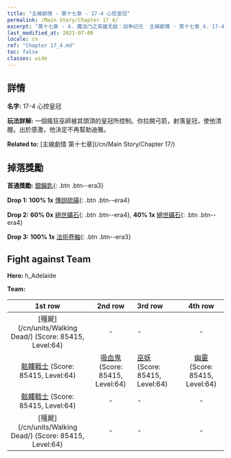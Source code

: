 ```yaml
---
title: "主線劇情 - 第十七章 - 17-4 心控皇冠"
permalink: /Main Story/Chapter 17_4/
excerpt: "第十七章 - 4. 魔法门之英雄无敌：战争纪元  主線劇情 - 第十七章_4. 17-4 心控皇冠"
last_modified_at: 2021-07-06
locale: cn
ref: "Chapter 17_4.md"
toc: false
classes: wide
---
```


## 詳情

 **名字:** 17-4 心控皇冠

 **玩法詳解:** 一個瘋狂巫師被其頭頂的皇冠所控制。你拉開弓箭，射落皇冠，使他清醒。出於感激，他決定不再幫助迪雅。

 **Related to:** [主線劇情 第十七章](/cn/Main Story/Chapter 17/)

## 掉落獎勵

 **首通獎勵:** [銀鑰匙](/cn/Items/con_693/){: .btn .btn--era3}

 **Drop 1:** **100% 1x** [傳說硫磺](/cn/Items/mat_57/){: .btn .btn--era4}

 **Drop 2:** **60% 0x** [絕世礦石](/cn/Items/mat_47/){: .btn .btn--era4}, **40% 1x** [絕世礦石](/cn/Items/mat_47/){: .btn .btn--era4}

 **Drop 3:** **100% 1x** [法術卷軸](/cn/Items/con_694/){: .btn .btn--era3}


## Fight against Team
 **Hero:** h_Adelaide

 **Team:**


  | 1st row | 2nd row | 3rd row | 4th row |
  |:----:|:----:|:----|:----:|
  | [殭屍](/cn/units/Walking Dead/) (Score: 85415, Level:64)  | - | - | - |
  | [骷髏戰士](/cn/units/Skeleton/) (Score: 85415, Level:64)  | [吸血鬼](/cn/units/Vampire/) (Score: 85415, Level:64)  | [巫妖](/cn/units/Lich/) (Score: 85415, Level:64)  | [幽靈](/cn/units/Wight/) (Score: 85415, Level:64)  |
  | [骷髏戰士](/cn/units/Skeleton/) (Score: 85415, Level:64)  | - | - | - |
  | [殭屍](/cn/units/Walking Dead/) (Score: 85415, Level:64)  | - | - | - |


